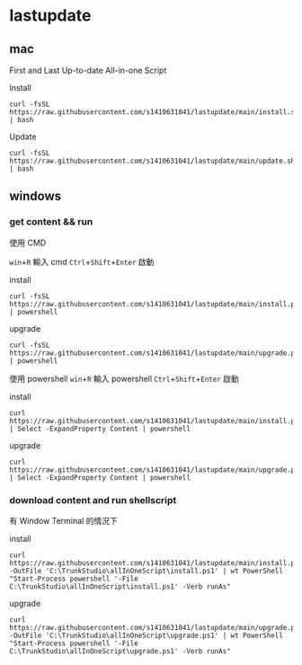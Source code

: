 # lastupdate
## mac
First and Last Up-to-date All-in-one Script

Install

```
curl -fsSL https://raw.githubusercontent.com/s1410631041/lastupdate/main/install.sh | bash
```

Update


```
curl -fsSL https://raw.githubusercontent.com/s1410631041/lastupdate/main/update.sh | bash
```

## windows

### get content && run

使用 CMD

`win`+`R` 輸入 cmd
`Ctrl`+`Shift`+`Enter` 啟動

install
```
curl -fsSL https://raw.githubusercontent.com/s1410631041/lastupdate/main/install.ps1 | powershell
```

upgrade
```
curl -fsSL https://raw.githubusercontent.com/s1410631041/lastupdate/main/upgrade.ps1 | powershell
```

使用 powershell
`win`+`R` 輸入 powershell
`Ctrl`+`Shift`+`Enter` 啟動

install
```
curl https://raw.githubusercontent.com/s1410631041/lastupdate/main/install.ps1 | Select -ExpandProperty Content | powershell
```

upgrade
```
curl https://raw.githubusercontent.com/s1410631041/lastupdate/main/upgrade.ps1 | Select -ExpandProperty Content | powershell
```

### download content and run shellscript

有 Window Terminal 的情況下

install
```
curl https://raw.githubusercontent.com/s1410631041/lastupdate/main/install.ps1 -OutFile 'C:\TrunkStudio\allInOneScript\install.ps1' | wt PowerShell "Start-Process powershell '-File C:\TrunkStudio\allInOneScript\install.ps1' -Verb runAs"
```

upgrade
```
curl https://raw.githubusercontent.com/s1410631041/lastupdate/main/upgrade.ps1 -OutFile 'C:\TrunkStudio\allInOneScript\upgrade.ps1' | wt PowerShell "Start-Process powershell '-File C:\TrunkStudio\allInOneScript\upgrade.ps1' -Verb runAs"
```